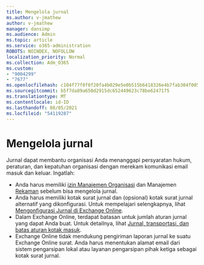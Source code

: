 ```yaml
---
title: Mengelola jurnal
ms.author: v-jmathew
author: v-jmathew
manager: dansimp
ms.audience: Admin
ms.topic: article
ms.service: o365-administration
ROBOTS: NOINDEX, NOFOLLOW
localization_priority: Normal
ms.collection: Adm_O365
ms.custom:
- "9004299"
- "7677"
ms.openlocfilehash: c104f77f0f0f20fa4b029e5e0b515b6418326e4b7fab304f005fb67a18e2202a
ms.sourcegitcommit: b5f7da89a650d2915dc652449623c78be6247175
ms.translationtype: MT
ms.contentlocale: id-ID
ms.lasthandoff: 08/05/2021
ms.locfileid: "54119287"
---
```

# <a name="manage-journaling"></a>Mengelola jurnal

Jurnal dapat membantu organisasi Anda menanggapi persyaratan hukum, peraturan, dan kepatuhan organisasi dengan merekam komunikasi email masuk dan keluar. Ingatlah:

* Anda harus memiliki [izin Manajemen Organisasi](https://go.microsoft.com/fwlink/?linkid=2115259) dan Manajemen [Rekaman](https://go.microsoft.com/fwlink/?linkid=2115469) sebelum bisa mengelola jurnal.
* Anda harus memiliki kotak surat jurnal dan (opsional) kotak surat jurnal alternatif yang dikonfigurasi. Untuk mempelajari selengkapnya, lihat [Mengonfigurasi Jurnal di Exchange Online](https://go.microsoft.com/fwlink/?linkid=2115260).
* Dalam Exchange Online, terdapat batasan untuk jumlah aturan jurnal yang dapat Anda buat. Untuk detailnya, lihat [Jurnal, transportasi, dan batas aturan kotak masuk](https://go.microsoft.com/fwlink/?linkid=2115261).
* Exchange Online tidak mendukung pengiriman laporan jurnal ke suatu Exchange Online surat. Anda harus menentukan alamat email dari sistem pengarsipan lokal atau layanan pengarsipan pihak ketiga sebagai kotak surat jurnal.
